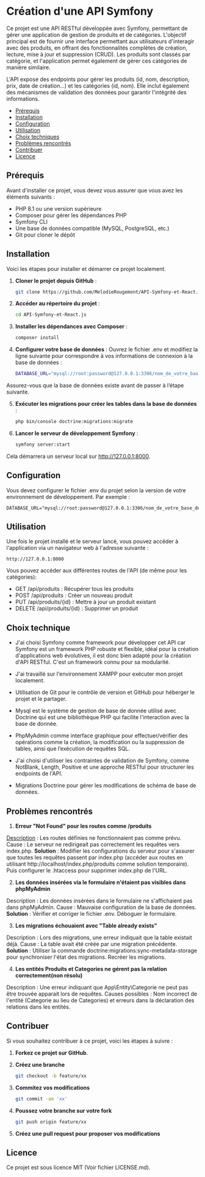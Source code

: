 # Création d'une API Symfony

Ce projet est une API RESTful développée avec Symfony, permettant de gérer une application de gestion de produits et de catégories. L'objectif principal est de fournir une interface permettant aux utilisateurs d'interagir avec des produits, en offrant des fonctionnalités complètes de création, lecture, mise à jour et suppression (CRUD). Les produits sont classés par catégorie, et l'application permet également de gérer ces catégories de manière similaire.

L'API expose des endpoints pour gérer les produits (id, nom, description, prix, date de création...) et les catégories (id, nom). Elle inclut également des mécanismes de validation des données pour garantir l'intégrité des informations.


- [Prérequis](#prérequis)
- [Installation](#installation)
- [Configuration](#configuration)
- [Utilisation](#utilisation)
- [Choix techniques](#choix-techniques)
- [Problèmes rencontrés](#problèmes-rencontrés)
- [Contribuer](#contribuer)
- [Licence](#licence)

 ## Prérequis

Avant d'installer ce projet, vous devez vous assurer que vous avez les éléments suivants :

- PHP 8.1 ou une version supérieure
- Composer pour gérer les dépendances PHP
- Symfony CLI 
- Une base de données compatible (MySQL, PostgreSQL, etc.)
- Git pour cloner le dépôt

 ## Installation

Voici les étapes pour installer et démarrer ce projet localement.

1. **Cloner le projet depuis GitHub** :
   ```bash
   git clone https://github.com/MelodieRougemont/API-Symfony-et-React.js.git
   
2. **Accéder au répertoire du projet** :
   ```bash
   cd API-Symfony-et-React.js

3. **Installer les dépendances avec Composer** :
    ```bash
    composer install

4. **Configurer votre base de données** :
Ouvrez le fichier .env et modifiez la ligne suivante pour correspondre à vos informations de connexion à la base de données :
    ```bash
    DATABASE_URL="mysql://root:password@127.0.0.1:3306/nom_de_votre_base_de_donnees"

Assurez-vous que la base de données existe avant de passer à l’étape suivante.

5. **Exécuter les migrations pour créer les tables dans la base de données** :
    ```bash
    php bin/console doctrine:migrations:migrate

6. **Lancer le serveur de développement Symfony** :
    ```bash
    symfony server:start

Cela démarrera un serveur local sur http://127.0.0.1:8000.

 ## Configuration
  
Vous devez configurer le fichier .env du projet selon la version de votre environnement de développement. Par exemple :
     
    DATABASE_URL="mysql://root:password@127.0.0.1:3306/nom_de_votre_base_de_donnees"

 ## Utilisation

Une fois le projet installé et le serveur lancé, vous pouvez accéder à l'application via un navigateur web à l'adresse suivante :

    http://127.0.0.1:8000

Vous pouvez accéder aux différentes routes de l'API (de même pour les catégories):
  - GET /api/produits : Récupérer tous les produits
  - POST /api/produits : Créer un nouveau produit
  - PUT /api/produits/{id} : Mettre à jour un produit existant
  - DELETE /api/produits/{id} : Supprimer un produit

 ## Choix technique
* J'ai choisi Symfony comme framework pour développer cet API car Symfony est un framework PHP robuste et flexible, idéal pour la création d'applications web évolutives, il est donc bien adapté pour la création d'API RESTful. C'est un framework connu pour sa modularité.
 
* J'ai travaillé sur l'environnement XAMPP pour exécuter mon projet localement.
* Utilisation de Git pour le contrôle de version et GitHub pour héberger le projet et le partager.

* Mysql est le système de gestion de base de donnée utilisé avec Doctrine qui est une bibliothèque PHP qui facilite l'interaction avec la base de donnée.
* PhpMyAdmin comme interface graphique pour effectuer/vérifier des opérations comme la création, la modification ou la suppression de tables, ainsi que l’exécution de requêtes SQL.

* J'ai choisi d'utiliser les contraintes de validation de Symfony, comme NotBlank, Length, Positive et une approche RESTful pour structurer les endpoints de l'API.
* Migrations Doctrine pour gérer les modifications de schéma de base de données.

 ## Problèmes rencontrés

1. **Erreur "Not Found" pour les routes comme /produits**
    
<ins>Description</ins> : Les routes définies ne fonctionnaient pas comme prévu.
</ins>Cause</ins> : Le serveur ne redirigeait pas correctement les requêtes vers index.php.
**Solution** :
Modifier les configurations du serveur pour s'assurer que toutes les requêtes passent par index.php (accéder aux routes en utilisant http://localhost/index.php/produits comme solution temporaire).
Puis configurer le .htaccess pour supprimer index.php de l'URL.

2. **Les données insérées via le formulaire n'étaient pas visibles dans phpMyAdmin**

</ins>Description</ins> : Les données insérées dans le formulaire ne s'affichaient pas dans phpMyAdmin.
</ins>Cause</ins> : Mauvaise configuration de la base de données.
**Solution** :
Vérifier et corriger le fichier .env.
Déboguer le formulaire.

3. **Les migrations échouaient avec "Table already exists"**
   
</ins>Description</ins> : Lors des migrations, une erreur indiquait que la table existait déjà.
</ins>Cause</ins> : La table avait été créée par une migration précédente.
**Solution** :
Utiliser la commande doctrine:migrations:sync-metadata-storage pour synchroniser l'état des migrations.
Recréer les migrations.

4. **Les entités Produits et Categories ne gérent pas la relation correctement(non résolu)**
   
</ins>Description</ins> : Une erreur indiquant que App\Entity\Categorie ne peut pas être trouvée apparait lors de requêtes.
</ins>Causes possibles </ins> : Nom incorrect de l'entité (Categorie au lieu de Categories) et erreurs dans la déclaration des relations dans les entités.


 ## Contribuer

Si vous souhaitez contribuer à ce projet, voici les étapes à suivre :

1. **Forkez ce projet sur GitHub**.
  
2. **Créez une branche**
    ```bash
    git checkout -b feature/xx

3. **Commitez vos modifications**
    ```bash
    git commit -am 'xx'

4. **Poussez votre branche sur votre fork**
    ```bash
    git push origin feature/xx

5. **Créez une pull request pour proposer vos modifications**

 ## Licence

Ce projet est sous licence MIT (Voir fichier LICENSE.md).
